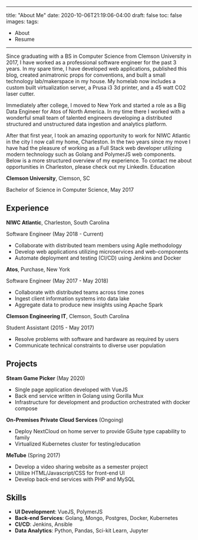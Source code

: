 
---
title: "About Me"
date: 2020-10-06T21:19:06-04:00
draft: false
toc: false
images:
tags: 
  - About
  - Resume
---

Since graduating with a BS in Computer Science from Clemson University in 2017, I have worked as a professional software engineer for the past 3 years. In my spare time, I have developed web applications, published this blog, created animatronic props for conventions, and built a small technology lab/makerspace in my house. My homelab now includes a custom built virtualization server, a Prusa i3 3d printer, and a 45 watt CO2 laser cutter.

Immediately after college, I moved to New York and started a role as a Big Data Engineer for Atos of North America. In my time there I worked with a wonderful small team of talented engineers developing a distributed structured and unstructured data ingestion and analytics platform.

After that first year, I took an amazing opportunity to work for NIWC Atlantic in the city I now call my home, Charleston. In the two years since my move I have had the pleasure of working as a Full Stack web developer utilizing modern technology such as Golang and PolymerJS web components. Below is a more structured overview of my experience. To contact me about opportunities in Charleston, please check out my LinkedIn.
Education

**Clemson University**,   Clemson, SC

Bachelor of Science in Computer Science, May 2017

## Experience

**NIWC Atlantic**, Charleston, South Carolina

Software Engineer (May 2018 - Current)

- Collaborate with distributed team members using Agile methodology
- Develop web applications utilizing microservices and web-components
- Automate deployment and testing (CI/CD) using Jenkins and Docker


**Atos**, Purchase, New York

Software Engineer (May 2017 - May 2018)

- Collaborate with distributed teams across time zones
- Ingest client information systems into data lake
- Aggregate data to produce new insights using Apache Spark


**Clemson Engineering IT**, Clemson, South Carolina

Student Assistant (2015 - May 2017)

- Resolve problems with software and hardware as required by users
- Communicate technical constraints to diverse user population

## Projects

**Steam Game Picker** (May 2020)

- Single page application developed with VueJS
- Back end service written in Golang using Gorilla Mux
- Infrastructure for development and production orchestrated with docker compose

**On-Premises Private Cloud Services** (Ongoing)

- Deploy NextCloud on home server to provide GSuite type capability to family
- Virtualized Kubernetes cluster for testing/education

**MeTube** (Spring 2017)

- Develop a video sharing website as a semester project
- Utilize HTML/Javascript/CSS for front-end UI
- Develop back-end services with PHP and MySQL

## Skills

- **UI Development**: VueJS, PolymerJS
- **Back-end Services**: Golang, Mongo, Postgres, Docker, Kubernetes
- **CI/CD**: Jenkins, Ansible
- **Data Analytics**: Python, Pandas, Sci-kit Learn, Jupyter

